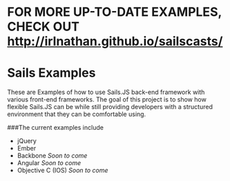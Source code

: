 # FOR MORE UP-TO-DATE EXAMPLES, CHECK OUT http://irlnathan.github.io/sailscasts/

# Sails Examples

These are Examples of how to use Sails.JS back-end framework with various front-end frameworks.  The goal of this project is to show how flexible Sails.JS can be while still providing developers with a structured environment that they can be comfortable using.

###The current examples include

- jQuery
- Ember
- Backbone _Soon to come_
- Angular _Soon to come_
- Objective C (IOS) _Soon to come_
